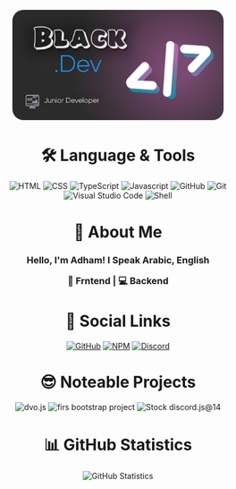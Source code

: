 <p align="center">
  <img src="./image.png" alt="My GitHub stats" style="width: 75%; border-radius: 20px;" />
</p>

<div align="center"> <h1 align="center"> 🛠 Language & Tools </h1> </div>

<div align="center">
  <img src="https://imgur.com/3KvfKeH.png" alt="HTML" />
  <img src="https://imgur.com/JncbSGq.png" alt="CSS" />
  <img src="https://imgur.com/zw93EwM.png" alt="TypeScript" />
  <img src="https://imgur.com/J6J18Oq.png" alt="Javascript" />
  <img src="https://imgur.com/am2M8Sr.png " alt="GitHub" />
  <img src="https://imgur.com/23o6vBG.png" alt="Git" />
  <img src="https://imgur.com/5GBBmDh.png" alt="Visual Studio Code" />
  <img src="https://imgur.com/7RTXlBW.png" alt="Shell" />
</div>

<div align="center"> <h1 align="center"> 👋 About Me </h1> </div>

<div align="center"> <h3 align="center"> 
Hello, I'm Adham!
I Speak Arabic, English

  📜 Frntend | 💻 Backend 



</h3>

</div>

<div align="center"> <h1 align="center"> 🔗 Social Links </h1> </div>

<div align="center">
  <a href="https://github.com/adhammenesy"><img src="https://imgur.com/3ODU5lj.png" alt="GitHub" /></a>
  <a href="https://www.npmjs.com/~blackdis"><img src="https://imgur.com/rVt9huZ.png" alt="NPM" /></a>
  <a href="https://discord.gg/Almasa"><img src="https://imgur.com/Qcg8nxa.png" alt="Discord" /></a>
</div>

<div align="center"> <h1 align="center"> 😎 Noteable Projects </h1> </div>

<div align="center">
  <img src="https://github-readme-stats.vercel.app/api/pin/?username=adhammenesy&repo=dvo.js&bg_color=30,020614,cfb360&title_color=a5a5a5&text_color=a5a5a5)](https://github.com/adhammenesy/dvo.js" alt="dvo.js" />
  <img src="https://github-readme-stats.vercel.app/api/pin/?username=adhammenesy&repo=BootstrapProject&bg_color=30,020614,cfb360&title_color=a5a5a5&text_color=a5a5a5)](https://github.com/adhammenesy/BootstrapProject" alt="firs bootstrap project" />
  <img src="https://github-readme-stats.vercel.app/api/pin/?username=adhammenesy&repo=stock&bg_color=30,020614,cfb360&title_color=a5a5a5&text_color=a5a5a5)](https://github.com/adhammenesy/stock" alt="Stock discord.js@14" />
</div>

<div align="center"> <h1 align="center"> 📊 GitHub Statistics </h1> </div>

<div align="center">
  <img src="https://github-readme-stats.vercel.app/api?username=adhammenesy&show_icons=true&show=reviews,discussions_started,discussions_answered,prs_merged,prs_merged_percentage&bg_color=30,020614,cfb360&title_color=a5a5a5&text_color=a5a5a5" alt="GitHub Statistics" />
</div>
